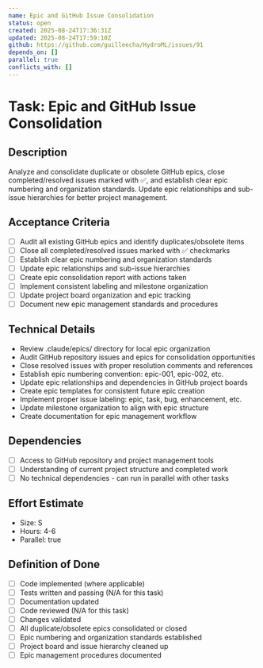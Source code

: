 ```yaml
---
name: Epic and GitHub Issue Consolidation
status: open
created: 2025-08-24T17:36:31Z
updated: 2025-08-24T17:59:10Z
github: https://github.com/guilleecha/HydroML/issues/91
depends_on: []
parallel: true
conflicts_with: []
---
```


# Task: Epic and GitHub Issue Consolidation

## Description
Analyze and consolidate duplicate or obsolete GitHub epics, close completed/resolved issues marked with ✅, and establish clear epic numbering and organization standards. Update epic relationships and sub-issue hierarchies for better project management.

## Acceptance Criteria
- [ ] Audit all existing GitHub epics and identify duplicates/obsolete items
- [ ] Close all completed/resolved issues marked with ✅ checkmarks
- [ ] Establish clear epic numbering and organization standards
- [ ] Update epic relationships and sub-issue hierarchies
- [ ] Create epic consolidation report with actions taken
- [ ] Implement consistent labeling and milestone organization
- [ ] Update project board organization and epic tracking
- [ ] Document new epic management standards and procedures

## Technical Details
- Review .claude/epics/ directory for local epic organization
- Audit GitHub repository issues and epics for consolidation opportunities
- Close resolved issues with proper resolution comments and references
- Establish epic numbering convention: epic-001, epic-002, etc.
- Update epic relationships and dependencies in GitHub project boards
- Create epic templates for consistent future epic creation
- Implement proper issue labeling: epic, task, bug, enhancement, etc.
- Update milestone organization to align with epic structure
- Create documentation for epic management workflow

## Dependencies
- [ ] Access to GitHub repository and project management tools
- [ ] Understanding of current project structure and completed work
- [ ] No technical dependencies - can run in parallel with other tasks

## Effort Estimate
- Size: S
- Hours: 4-6
- Parallel: true

## Definition of Done
- [ ] Code implemented (where applicable)
- [ ] Tests written and passing (N/A for this task)
- [ ] Documentation updated
- [ ] Code reviewed (N/A for this task)
- [ ] Changes validated
- [ ] All duplicate/obsolete epics consolidated or closed
- [ ] Epic numbering and organization standards established
- [ ] Project board and issue hierarchy cleaned up
- [ ] Epic management procedures documented